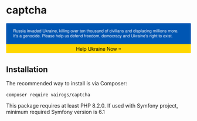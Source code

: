 # captcha

[![Stand With Ukraine](https://raw.githubusercontent.com/vshymanskyy/StandWithUkraine/main/banner2-direct.svg)](https://vshymanskyy.github.io/StandWithUkraine)

Installation
------------

The recommended way to install is via Composer:

```
composer require vairogs/captcha
```

This package requires at least PHP 8.2.0. If used with Symfony project, minimum required Symfony version is 6.1
